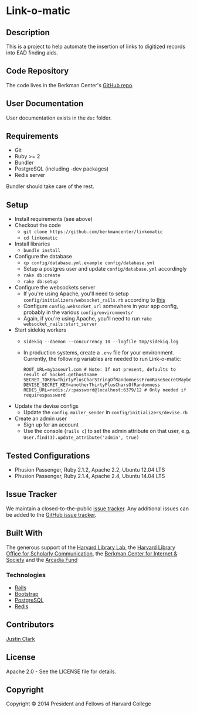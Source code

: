 Link-o-matic
============

Description
-----------

This is a project to help automate the insertion of links to digitized records into
EAD finding aids.

Code Repository
---------------

The code lives in the Berkman Center's [GitHub repo](https://github.com/berkmancenter/linkomatic).

User Documentation
------------------

User documentation exists in the `doc` folder.

Requirements
------------

* Git
* Ruby >= 2
* Bundler
* PostgreSQL (including -dev packages)
* Redis server

Bundler should take care of the rest.

Setup
-----

* Install requirements (see above)
* Checkout the code
  * `git clone https://github.com/berkmancenter/linkomatic`
  * `cd linkomatic`
* Install libraries
  * `bundle install`
* Configure the database
  * `cp config/database.yml.example config/database.yml`
  * Setup a postgres user and update `config/database.yml` accordingly
  * `rake db:create`
  * `rake db:setup`
* Configure the websockets server
  * If you're using Apache, you'll need to setup `config/initializers/websocket_rails.rb` according to [this](https://github.com/websocket-rails/websocket-rails/wiki/Standalone-Server-Mode)
  * Configure `config.websocket_url` somewhere in your app config, probably in the various `config/environments/`
  * Again, if you're using Apache, you'll need to run `rake websocket_rails:start_server`
* Start sidekiq workers
  * `sidekiq --daemon --concurrency 10 --logfile tmp/sidekiq.log`
  * In production systems, create a `.env` file for your environment.  Currently, the following variables are needed to run Link-o-matic:

    ```
    ROOT_URL=mybaseurl.com # Note: If not present, defaults to result of Socket.gethostname
    SECRET_TOKEN=ThirtyPlusCharStringOfRandomnessFromRakeSecretMaybe
    DEVISE_SECRET_KEY=anotherThirtyPlusCharsOfRandomness
    REDIS_URL=redis://:password@localhost:6379/12 # Only needed if requirespassword
    ```
* Update the devise configs
  * Update the `config.mailer_sender` in `config/initializers/devise.rb`
* Create an admin user
  * Sign up for an account
  * Use the console (`rails c`) to set the admin attribute on that user, e.g.
    `User.find(3).update_attribute('admin', true)`

Tested Configurations
---------------------

* Phusion Passenger, Ruby 2.1.2, Apache 2.2, Ubuntu 12.04 LTS
* Phusion Passenger, Ruby 2.1.4, Apache 2.4, Ubuntu 14.04 LTS

Issue Tracker
-------------

We maintain a closed-to-the-public [issue tracker](https://cyber.law.harvard.edu/projectmanagement/projects/linkomatic). Any additional issues can be added to the [GitHub issue tracker](https://github.com/berkmancenter/linkomatic/issues).

Built With
----------

The generous support of the [Harvard Library
Lab](http://lab.library.harvard.edu/), the [Harvard Library Office for
Scholarly Communication](https://osc.hul.harvard.edu), the [Berkman Center for
Internet &amp; Society](http://cyber.law.harvard.edu) and the [Arcadia
Fund](http://www.arcadiafund.org.uk)

### Technologies
* [Rails](http://rubyonrails.org/)
* [Bootstrap](http://getbootstrap.com/)
* [PostgreSQL](http://www.postgresql.org/)
* [Redis](http://redis.io/)

Contributors
------------

[Justin Clark](https://github.com/jdcc)

License
-------

Apache 2.0 - See the LICENSE file for details.

Copyright
---------

Copyright &copy; 2014 President and Fellows of Harvard College
